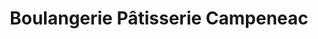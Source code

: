 ---
title: "Boulangerie Pâtisserie Campeneac"
url: /campeneac/boulangerie-patisserie-campeneac/
shop: Bäckerei
---